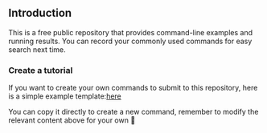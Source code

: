 ## Introduction

This is a free public repository that provides command-line examples and running results. You can record your commonly used commands for easy search next time.





### Create a tutorial
If you want to create your own commands to submit to this repository, here is a simple example template:[here](https://github.com/cmdhelp/command/blob/master/template.md)

You can copy it directly to create a new command, remember to modify the relevant content above for your own 🍺

